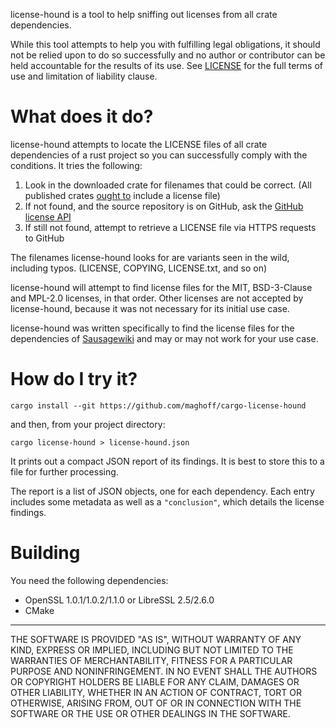 license-hound is a tool to help sniffing out licenses from all crate
dependencies.

While this tool attempts to help you with fulfilling legal obligations, it
should not be relied upon to do so successfully and no author or contributor
can be held accountable for the results of its use. See
[LICENSE](https://github.com/maghoff/cargo-license-hound/blob/master/LICENSE)
for the full terms of use and limitation of liability clause.

What does it do?
================
license-hound attempts to locate the LICENSE files of all crate dependencies
of a rust project so you can successfully comply with the conditions. It
tries the following:

 1. Look in the downloaded crate for filenames that could be correct. (All
    published crates [ought to](https://github.com/rust-lang/cargo/issues/3537)
    include a license file)
 2. If not found, and the source repository is on GitHub, ask the
    [GitHub license API](https://developer.github.com/v3/licenses/)
 3. If still not found, attempt to retrieve a LICENSE file via HTTPS
    requests to GitHub

The filenames license-hound looks for are variants seen in the wild, including
typos. (LICENSE, COPYING, LICENSE.txt, and so on)

license-hound will attempt to find license files for the MIT, BSD-3-Clause and
MPL-2.0 licenses, in that order. Other licenses are not accepted by
license-hound, because it was not necessary for its initial use case.

license-hound was written specifically to find the license files for the
dependencies of [Sausagewiki](https://github.com/maghoff/sausagewiki) and may
or may not work for your use case.

How do I try it?
================
    cargo install --git https://github.com/maghoff/cargo-license-hound

and then, from your project directory:

    cargo license-hound > license-hound.json

It prints out a compact JSON report of its findings. It is best to store this
to a file for further processing.

The report is a list of JSON objects, one for each dependency. Each entry
includes some metadata as well as a `"conclusion"`, which details the license
findings.


Building
================

You need the following dependencies:
* OpenSSL 1.0.1/1.0.2/1.1.0 or LibreSSL 2.5/2.6.0
* CMake

----

THE SOFTWARE IS PROVIDED "AS IS", WITHOUT WARRANTY OF ANY KIND, EXPRESS OR
IMPLIED, INCLUDING BUT NOT LIMITED TO THE WARRANTIES OF MERCHANTABILITY,
FITNESS FOR A PARTICULAR PURPOSE AND NONINFRINGEMENT. IN NO EVENT SHALL THE
AUTHORS OR COPYRIGHT HOLDERS BE LIABLE FOR ANY CLAIM, DAMAGES OR OTHER
LIABILITY, WHETHER IN AN ACTION OF CONTRACT, TORT OR OTHERWISE, ARISING FROM,
OUT OF OR IN CONNECTION WITH THE SOFTWARE OR THE USE OR OTHER DEALINGS IN THE
SOFTWARE.
